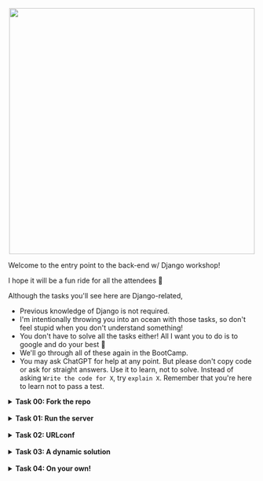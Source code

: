 <div align="center">
<img src="docs/CATReloaded.png" width="500">
</div>

Welcome to the entry point to the back-end w/ Django workshop!

I hope it will be a fun ride for all the attendees 🙏

Although the tasks you'll see here are Django-related, 
- Previous knowledge of Django is not required.
- I'm intentionally throwing you into an ocean with those tasks, so don't feel stupid when you don't understand something!
- You don't have to solve all the tasks either! All I want you to do is to google and do your best 🫰
- We'll go through all of these again in the BootCamp.
- You may ask ChatGPT for help at any point. But please don't copy code or ask for straight answers. Use it to learn, not to solve. Instead of asking `Write the code for X`, try `explain X`. Remember that you're here to learn not to pass a test.

<details>
<summary>
<b>Task 00: Fork the repo</b>
</summary>

Let's start by forking this repository 😄

To solve the tasks, you'll either write code or edit this README to answer a question.

After that, push your code and submit the link to your forked repo.

**TASK:** Fork the repository.

</details>

<br>

<details>
<summary>
<b>Task 01: Run the server</b>
</summary>

Now that you forked the repo, don't be scared to tip your toes in :)

Your first task will be installing the environment and running the server, how about that?

**TASK:** Run the Django server and provide a screenshot of what you see here 👇
![Screenshot](https://user-images.githubusercontent.com/89736386/221719080-a3363369-9b90-484d-942b-1d54aa22df5d.png)

<br>

<details>
<summary>
<b>HINTS:</b>
</summary>

- Here's a cool tutorial on how to set up a Django Python environment: https://www.w3schools.com/django/django_getstarted.php
- You can find the command to start the server here: https://docs.djangoproject.com/en/4.1/intro/tutorial01/#the-development-server
</details>
</details>

<br>

<details>
<summary>
<b>Task 02: URLconf</b>
</summary>

Cool, you solved task 1 :) 
(sorry for the shitpost)

If you didn't, why did you click "Task 2" 😤 don't do that 😠 go back to "Task 1" now 🔪

I'm going to pretend that you solved task 1 🙈

---

For task 2, please run the local server and go to this url: http://127.0.0.1:8000/usd-to-egp/

If you see this: 
![PageNotFound.png](docs/PageNotFound.png)

Then ✨ congratulations ✨, this is your first bug in Django 🎉

I'm expecting a certain page to be rendered for that URL. The code responsible for rendering this page is in `app/views.py:usd_to_egp`. Your task is to link that piece of code to the URL (`usd-to-egp/`). 

**TASK:** Configure the URLs in `app/urls.py` to render the code in `app/views.py:usd_to_egp`.  

<details>
<summary>
<b>HINTS:</b>
</summary>

- Read this tutorial: https://docs.djangoproject.com/en/4.1/intro/tutorial01/#write-your-first-view
</details>

<br>

</details>

<br>

<details>
<summary>
<b>Task 03: A dynamic solution</b>
</summary>

Looking at the code in `app/views.py:usd_to_egp`, you can see that the value in `context['usd_to_egp']` is hard coded.

Can you implement a more dynamic solution? I want the real-time rate of the currency exchange!

**TASK:** Use the real-time exchange rate of USD-EGP.

<details>
<summary>
<b>HINTS:</b>
</summary>

- Take a look at `app/utils.py` I wrote some code to help you 😉
</details>

</details>

<br>

<details>
<summary>
<b>Task 04: On your own!</b>
</summary>

Now for the final task, 

I want you to write your own `view` to render a webpage that shows the real-time price of Indome (بالخضار).

- You don't have to write any html, I already wrote it for you. You can find it at `templates/app/live-indomie-price.html`.
- The URL should be `/live-indomie-price/`.

**TASK:** Write a view that shows the real-time price of Indomie (بالخضار).

<details>
<summary>
<b>HINTS:</b>
</summary>

- I wrote a small piece of code that will help you get the real-time price. You can find it at `app/utils.py`.
- You can look at the code in `app/urls.py` and `app/views.py` for inspiration.
</details>

</details>


